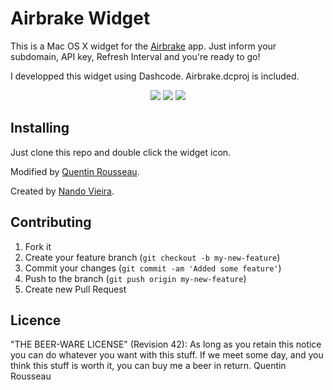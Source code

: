 Airbrake Widget
==============

This is a Mac OS X widget for the [Airbrake](http://airbrake.io) app. Just inform your subdomain, API key, Refresh Interval and you're ready to go!

I developped this widget using Dashcode. Airbrake.dcproj is included.

<p align="center">
  <img src="https://raw.github.com/kwent/airbrake-widget/master/Screenshots/front.png"/>
  <img src="https://raw.github.com/kwent/airbrake-widget/master/Screenshots/back.png"/>
  <img src="https://raw.github.com/kwent/airbrake-widget/master/Screenshots/no-exceptions.png"/>
</p>


Installing
----------

Just clone this repo and double click the widget icon.

Modified by [Quentin Rousseau](http://www.quentinrousseau.fr).

Created by [Nando Vieira](https://simplesideias.com.br).

Contributing
----------

1. Fork it
2. Create your feature branch (`git checkout -b my-new-feature`)
3. Commit your changes (`git commit -am 'Added some feature'`)
4. Push to the branch (`git push origin my-new-feature`)
5. Create new Pull Request

Licence
-------

"THE BEER-WARE LICENSE" (Revision 42):
As long as you retain this notice you
can do whatever you want with this stuff. If we meet some day, and you think
this stuff is worth it, you can buy me a beer in return. Quentin Rousseau